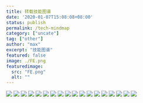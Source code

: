 ```yaml
---
title: 转载技能图谱
date: '2020-01-07T15:08:08+08:00'
status: publish
permalink: /tech-mindmap
category: ["uncate"] 
tag: ["other"]
author: "max"
excerpt: "技能图谱"
featured: false
image: ./FE.png
featuredimage:
  src: "FE.png"
  alt: ""
---
```


![](./language.png)
![](./Angular2.png)
![](./architect.png)
![](./CloudCal.png)
![](./Container.png)
![](./DBA.png)
![](./DevOps.png)
![](./FE.png)
![](./H5.png)
![](./Hadoop.png)
![](./K8S.png)
![](./machineLearning.png)
![](./MicroServices.png)
![](./Mobile.png)
![](./MobileTest.png)
![](./openResty.png)
![](./Security.png)
![](./CTO.png)